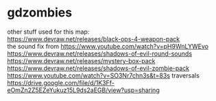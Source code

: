 # gdzombies

other stuff used for this map: <br>
https://www.devraw.net/releases/black-ops-4-weapon-pack<br>
the sound fix from https://www.youtube.com/watch?v=pH9WnLYWEvo<br>
https://www.devraw.net/releases/shadows-of-evil-round-sounds<br>
https://www.devraw.net/releases/mystery-box-pack<br>
https://www.devraw.net/releases/shadows-of-evil-zombie-pack<br>
https://www.youtube.com/watch?v=SO3Nr7chn3s&t=83s traversals<br>
https://drive.google.com/file/d/1K3Ff-eOmZn2Z5EZeYukuz15L9ds2aEGB/view?usp=sharing
